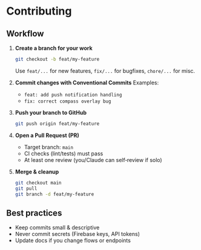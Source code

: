 # Contributing

## Workflow

1. **Create a branch for your work**
   ```bash
   git checkout -b feat/my-feature
   ```
   Use `feat/...` for new features, `fix/...` for bugfixes, `chore/...` for misc.

2. **Commit changes with Conventional Commits**
   Examples:
   - `feat: add push notification handling`
   - `fix: correct compass overlay bug`

3. **Push your branch to GitHub**
   ```bash
   git push origin feat/my-feature
   ```

4. **Open a Pull Request (PR)**
   - Target branch: `main`
   - CI checks (lint/tests) must pass
   - At least one review (you/Claude can self‑review if solo)

5. **Merge & cleanup**
   ```bash
   git checkout main
   git pull
   git branch -d feat/my-feature
   ```

## Best practices
- Keep commits small & descriptive
- Never commit secrets (Firebase keys, API tokens)
- Update docs if you change flows or endpoints
